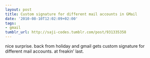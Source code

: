 ```yaml
---
layout: post
title: Custom signature for different mail accounts in GMail
date: '2010-08-10T12:02:09+02:00'
tags:
- gmail
tumblr_url: http://saji-codes.tumblr.com/post/931335358
---
```

nice surprise. back from holiday and gmail gets custom signature for different mail accounts. at freakin’ last.
